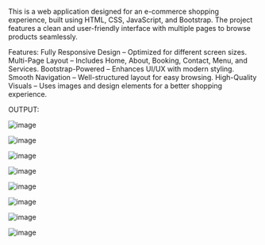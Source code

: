 This is a web application designed for an e-commerce shopping experience, built using HTML, CSS, JavaScript, and Bootstrap. The project features a clean and user-friendly interface with multiple pages to browse products seamlessly.

Features:
Fully Responsive Design – Optimized for different screen sizes.
Multi-Page Layout – Includes Home, About, Booking, Contact, Menu, and Services.
Bootstrap-Powered – Enhances UI/UX with modern styling.
Smooth Navigation – Well-structured layout for easy browsing.
High-Quality Visuals – Uses images and design elements for a better shopping experience.

OUTPUT:



![image](https://github.com/user-attachments/assets/0b94d070-d2bf-4a25-b76d-452b5086b068)



![image](https://github.com/user-attachments/assets/7eb9c1ed-0af7-47cf-8807-9dafe14aa2e7)




![image](https://github.com/user-attachments/assets/5b42d2cd-195e-420f-8f95-db52e090f169)





![image](https://github.com/user-attachments/assets/dcb5d257-ed79-4771-a7b4-b54658edeca8)



![image](https://github.com/user-attachments/assets/eebe9f8b-0634-44ec-aea5-9153b41e9a32)

![image](https://github.com/user-attachments/assets/cfec9600-1ad8-4a84-a2e9-0685cf33f984)

![image](https://github.com/user-attachments/assets/3d8c8825-f3eb-40b7-9b14-39f647261921)


![image](https://github.com/user-attachments/assets/6a0884b1-b2da-401e-b31d-2b326ab36b87)
